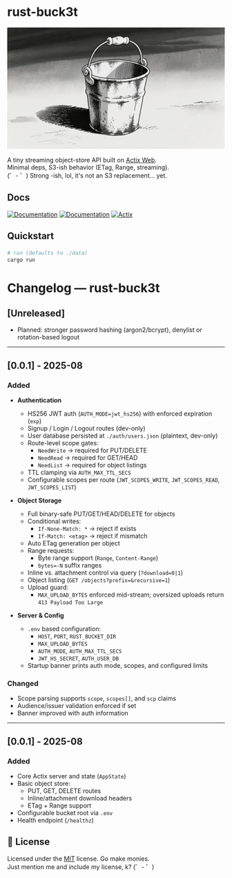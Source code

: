 # rust-buck3t
![alt text](./assets/rusty_ol_bucket.webp)

A tiny streaming object-store API built on [Actix Web](https://actix.rs/).  
Minimal deps, S3-ish behavior (ETag, Range, streaming).  <br>
(゜- ゜) Strong -ish, lol, it's not an S3 replacement... yet.


## Docs
[![Documentation](https://img.shields.io/badge/docs-rust--buck3t-green)](https://e10h1m.github.io/rust-buck3t/)
[![Documentation](https://img.shields.io/badge/docs-rust--buck3t--ui-blue)](https://e10h1m.github.io/rust-buck3t-ui/)
[![Actix](https://img.shields.io/badge/docs-actix-brown)](https://actix.rs/)

## Quickstart

```bash
# run (defaults to ./data)
cargo run
```
# Changelog — rust-buck3t

## [Unreleased]
- Planned: stronger password hashing (argon2/bcrypt), denylist or rotation-based logout

---

## [0.0.1] - 2025-08
### Added
- **Authentication**
  - HS256 JWT auth (`AUTH_MODE=jwt_hs256`) with enforced expiration (`exp`)
  - Signup / Login / Logout routes (dev-only)
  - User database persisted at `./auth/users.json` (plaintext, dev-only)
  - Route-level scope gates:
    - `NeedWrite` → required for PUT/DELETE
    - `NeedRead` → required for GET/HEAD
    - `NeedList` → required for object listings
  - TTL clamping via `AUTH_MAX_TTL_SECS`
  - Configurable scopes per route (`JWT_SCOPES_WRITE`, `JWT_SCOPES_READ`, `JWT_SCOPES_LIST`)

- **Object Storage**
  - Full binary-safe PUT/GET/HEAD/DELETE for objects
  - Conditional writes:
    - `If-None-Match: *` → reject if exists
    - `If-Match: <etag>` → reject if mismatch
  - Auto ETag generation per object
  - Range requests:
    - Byte range support (`Range`, `Content-Range`)
    - `bytes=-N` suffix ranges
  - Inline vs. attachment control via query (`?download=0|1`)
  - Object listing (`GET /objects?prefix=&recursive=1`)
  - Upload guard:
    - `MAX_UPLOAD_BYTES` enforced mid-stream; oversized uploads return `413 Payload Too Large`

- **Server & Config**
  - `.env` based configuration:
    - `HOST`, `PORT`, `RUST_BUCKET_DIR`
    - `MAX_UPLOAD_BYTES`
    - `AUTH_MODE`, `AUTH_MAX_TTL_SECS`
    - `JWT_HS_SECRET`, `AUTH_USER_DB`
  - Startup banner prints auth mode, scopes, and configured limits

### Changed
- Scope parsing supports `scope`, `scopes[]`, and `scp` claims
- Audience/issuer validation enforced if set
- Banner improved with auth information

---

## [0.0.1] - 2025-08
### Added
- Core Actix server and state (`AppState`)
- Basic object store:
  - PUT, GET, DELETE routes
  - Inline/attachment download headers
  - ETag + Range support
- Configurable bucket root via `.env`
- Health endpoint (`/healthz`)




## 📜 License
Licensed under the [MIT](./LICENSE) license. Go make monies. <br>
Just mention me and include my license, k? (゜- ゜) 
